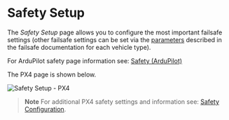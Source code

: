 # Safety Setup

The *Safety Setup* page allows you to configure the most important failsafe settings (other failsafe settings can be set via the [parameters](../SetupView/Parameters.md) described in the failsafe documentation for each vehicle type).

For ArduPilot safety page information see: [Safety (ArduPilot)](../SetupView/safety_ardupilot.md)

The PX4 page is shown below.

![Safety Setup - PX4](../../assets/setup/PX4Safety.jpg)

> **Note** For additional PX4 safety settings and information see: [Safety Configuration](https://docs.px4.io/en/config/safety.html).